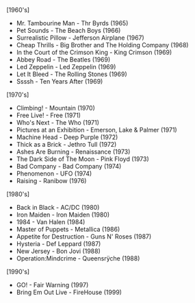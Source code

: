 [1960's]
- Mr. Tambourine Man - Thr Byrds (1965)
- Pet Sounds - The Beach Boys (1966)
- Surrealistic Pillow - Jefferson Airplane (1967)
- Cheap Thrills - Big Brother and The Holding Company (1968)
- In the Court of the Crimson King - King Crimson (1969)
- Abbey Road - The Beatles (1969)
- Led Zeppelin - Led Zeppelin (1969)
- Let It Bleed - The Rolling Stones (1969)
- Ssssh - Ten Years After (1969)

[1970's]
- Climbing! - Mountain (1970)
- Free Live! - Free (1971)
- Who's Next - The Who (1971)
- Pictures at an Exhibition - Emerson, Lake & Palmer (1971)
- Machine Head - Deep Purple (1972)
- Thick as a Brick - Jethro Tull (1972)
- Ashes Are Burning - Renaissance (1973)
- The Dark Side of The Moon - Pink Floyd (1973)
- Bad Company - Bad Company (1974)
- Phenomenon - UFO (1974)
- Raising - Ranibow (1976)

[1980's]
- Back in Black - AC/DC (1980)
- Iron Maiden - Iron Maiden (1980)
- 1984 - Van Halen (1984)
- Master of Puppets - Metallica (1986)
- Appetite for Destruction - Guns N' Roses (1987)
- Hysteria - Def Leppard (1987)
- New Jersey - Bon Jovi (1988)
- Operation:Mindcrime - Queensrÿche (1988)

[1990's]
- GO! - Fair Warning (1997)
- Bring Em Out Live - FireHouse (1999)
